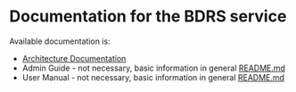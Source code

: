 # Documentation for the BDRS service

Available documentation is:

- [Architecture Documentation](architecture/1_introduction.md)
- Admin Guide - not necessary, basic information in general [README.md](../README.md)
- User Manual - not necessary, basic information in general [README.md](../README.md)
